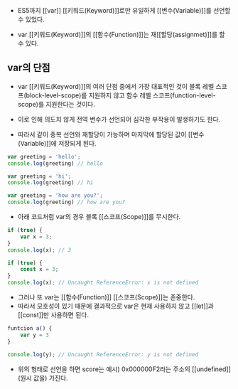 - ES5까지 [[var]] [[키워드(Keyword)]]로만 유일하게 [[변수(Variable)]]를 선언할 수 있었다.

- var [[키워드(Keyword)]]의 [[함수(Function)]]는 재[[할당(assignmet)]]를 할 수 있다.

## var의 단점

- var [[키워드(Keyword)]]의 여러 단점 중에서 가장 대표적인 것이 블록 레벨 스코프(block-level-scope)를 지원하지 않고 함수 레벨 스코프(function-level-scope)를 지원한다는 것이다.

- 이로 인해 의도치 않게 전역 변수가 선언되어 심각한 부작용이 발생하기도 한다.

- 따라서 같이 중복 선언와 재할당이 가능하며 마지막에 할당된 값이 [[변수(Variable)]]에 저장되게 된다.

```js
var greeting = 'hello';
console.log(greeting) // hello

var greeting = 'hi';
console.log(greeting) // hi

var greeting = 'how are you?';
console.log(greeting) // how are you?
```

- 아래 코드처럼 var의 경우 블록 [[스코프(Scope)]]를 무시한다.

```js
if (true) {
	var x = 3;
}
console.log(x); // 3

if (true) {
	const x = 3;
}
console.log(x); // Uncaught ReferenceError: x is not defined
```

- 그러나 또 var는 [[함수(Function)]] [[스코프(Scope)]]는 존중한다.
- 따라서 모호성이 있기 때문에 결과적으로 var은 현재 사용하지 않고 [[let]]과 [[const]]만 사용하면 된다.

```js
funtcion a() {
	var y = 3
}

console.log(y); // Uncaught ReferenceError: y is not defined
```

- 위의 형태로 선언을 하면 score는 예시) 0x000000F2라는 주소의 [[undefined]](원시 값을) 가진다.